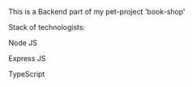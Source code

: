 This is a Backend part of my pet-project 'book-shop'

Stack of technologists:

Node JS

Express JS

TypeScript
